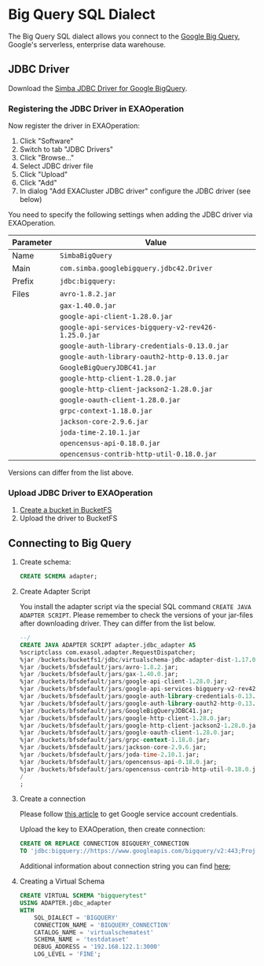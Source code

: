 # Big Query SQL Dialect

The Big Query SQL dialect allows you connect to the [Google Big Query](https://cloud.google.com/bigquery/), Google's serverless, enterprise data warehouse.

## JDBC Driver

Download the [Simba JDBC Driver for Google BigQuery](https://cloud.google.com/bigquery/providers/simba-drivers/).

### Registering the JDBC Driver in EXAOperation

Now register the driver in EXAOperation:

1. Click "Software"
1. Switch to tab "JDBC Drivers"
1. Click "Browse..."
1. Select JDBC driver file
1. Click "Upload"
1. Click "Add"
1. In dialog "Add EXACluster JDBC driver" configure the JDBC driver (see below)

You need to specify the following settings when adding the JDBC driver via EXAOperation.

| Parameter | Value                                               |
|-----------|-----------------------------------------------------|
| Name      | `SimbaBigQuery`                                     |
| Main      | `com.simba.googlebigquery.jdbc42.Driver`            |
| Prefix    | `jdbc:bigquery:`                                    |
| Files     | `avro-1.8.2.jar`                                    |
|           | `gax-1.40.0.jar`                                    |
|           | `google-api-client-1.28.0.jar`                      |
|           | `google-api-services-bigquery-v2-rev426-1.25.0.jar` |
|           | `google-auth-library-credentials-0.13.0.jar`        |
|           | `google-auth-library-oauth2-http-0.13.0.jar`        |
|           | `GoogleBigQueryJDBC41.jar`                          |
|           | `google-http-client-1.28.0.jar`                     |
|           | `google-http-client-jackson2-1.28.0.jar`            |
|           | `google-oauth-client-1.28.0.jar`                    |
|           | `grpc-context-1.18.0.jar`                           |
|           | `jackson-core-2.9.6.jar`                            |
|           | `joda-time-2.10.1.jar`                              |
|           | `opencensus-api-0.18.0.jar`                         |
|           | `opencensus-contrib-http-util-0.18.0.jar`           |

Versions can differ from the list above.

### Upload JDBC Driver to EXAOperation

1. [Create a bucket in BucketFS](https://docs.exasol.com/administration/on-premise/bucketfs/create_new_bucket_in_bucketfs_service.htm) 
1. Upload the driver to BucketFS


## Connecting to Big Query

1. Create schema:
    ```sql
    CREATE SCHEMA adapter;
    ```
2. Create Adapter Script

    You install the adapter script via the special SQL command `CREATE JAVA ADAPTER SCRIPT`. 
    Please remember to check the versions of your jar-files after downloading driver. They can differ from the list below.

    ```sql
    --/
    CREATE JAVA ADAPTER SCRIPT adapter.jdbc_adapter AS
    %scriptclass com.exasol.adapter.RequestDispatcher;
    %jar /buckets/bucketfs1/jdbc/virtualschema-jdbc-adapter-dist-1.17.0.jar;
    %jar /buckets/bfsdefault/jars/avro-1.8.2.jar;
    %jar /buckets/bfsdefault/jars/gax-1.40.0.jar;
    %jar /buckets/bfsdefault/jars/google-api-client-1.28.0.jar;
    %jar /buckets/bfsdefault/jars/google-api-services-bigquery-v2-rev426-1.25.0.jar;
    %jar /buckets/bfsdefault/jars/google-auth-library-credentials-0.13.0.jar;
    %jar /buckets/bfsdefault/jars/google-auth-library-oauth2-http-0.13.0.jar;
    %jar /buckets/bfsdefault/jars/GoogleBigQueryJDBC41.jar;
    %jar /buckets/bfsdefault/jars/google-http-client-1.28.0.jar;
    %jar /buckets/bfsdefault/jars/google-http-client-jackson2-1.28.0.jar;
    %jar /buckets/bfsdefault/jars/google-oauth-client-1.28.0.jar;
    %jar /buckets/bfsdefault/jars/grpc-context-1.18.0.jar;
    %jar /buckets/bfsdefault/jars/jackson-core-2.9.6.jar;
    %jar /buckets/bfsdefault/jars/joda-time-2.10.1.jar;
    %jar /buckets/bfsdefault/jars/opencensus-api-0.18.0.jar;
    %jar /buckets/bfsdefault/jars/opencensus-contrib-http-util-0.18.0.jar;
    /
    ;
    ```

3. Create a connection

    Please follow [this article](https://cloud.google.com/video-intelligence/docs/common/auth]) to get Google service account credentials.

    Upload the key to EXAOperation, then create connection:

    ```sql
    CREATE OR REPLACE CONNECTION BIGQUERY_CONNECTION
    TO 'jdbc:bigquery://https://www.googleapis.com/bigquery/v2:443;ProjectId=<your_project_id>;OAuthType=0;OAuthServiceAcctEmail=<your_service_account_email>;OAuthPvtKeyPath=/<path_to_your_bucket>/<name_of your_key_file>';
    ```
    Additional information about connection string you can find [here](https://www.simba.com/products/BigQuery/doc/JDBC_InstallGuide/content/jdbc/bq/authenticating/serviceaccount.htm]);

4. Creating a Virtual Schema

    ```sql
    CREATE VIRTUAL SCHEMA "bigquerytest"
    USING ADAPTER.jdbc_adapter
    WITH
        SQL_DIALECT = 'BIGQUERY'
        CONNECTION_NAME = 'BIGQUERY_CONNECTION'
        CATALOG_NAME = 'virtualschematest'
        SCHEMA_NAME = 'testdataset'
        DEBUG_ADDRESS = '192.168.122.1:3000'
        LOG_LEVEL = 'FINE';
    ```